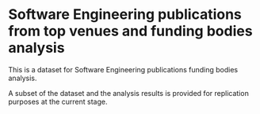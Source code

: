 # Software Engineering publications from top venues and funding bodies analysis

This is a dataset for Software Engineering publications funding bodies analysis.

A subset of the dataset and the analysis results is provided for replication purposes at the current stage.
